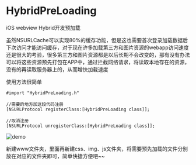 # HybridPreLoading
iOS webview Hybrid开发预加载

虽然NSURLCache可以实现80%的缓存功能，但是这也需要首次登录加载数据后下次访问才能访问缓存，对于现在许多加载第三方和图片资源的webapp访问速度还是很大的考验，很多第三方和图片资源都是以后长期不会改变的，那有没有办法可以将这些资源预先打包在APP中，通过拦截网络请求，将读取本地存在的资源，没有的再读取服务器上的，从而增快加载速度

使用方法很简单

    
```
#import "HybridPreLoading.h"

//需要的地方加这段代码注册
[NSURLProtocol registerClass:[HybridPreLoading class]];

//取消注册
[NSURLProtocol unregisterClass:[HybridPreLoading class]];
```

![demo](https://github.com/linushao/HybridPreLoading/blob/master/demo.png)

新建www文件夹，里面再新建css、img、js文件夹，将需要预先加载的文件分别放在对应的文件夹即可，简单快捷方便吧~~

